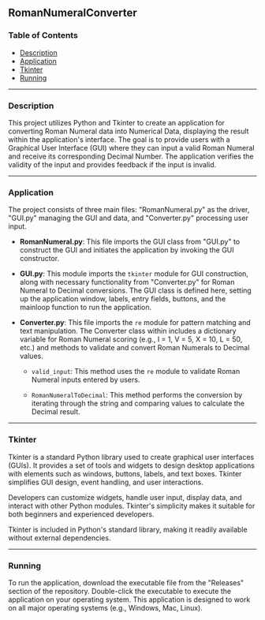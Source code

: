 ## RomanNumeralConverter

### Table of Contents
- [Description](#Description)
- [Application](#Application)
- [Tkinter](#Tkinter)
- [Running](#Running)

---

### Description

This project utilizes Python and Tkinter to create an application for converting Roman Numeral data into Numerical Data, displaying the result within the application's interface. The goal is to provide users with a Graphical User Interface (GUI) where they can input a valid Roman Numeral and receive its corresponding Decimal Number. The application verifies the validity of the input and provides feedback if the input is invalid.

---

### Application

The project consists of three main files: "RomanNumeral.py" as the driver, "GUI.py" managing the GUI and data, and "Converter.py" processing user input.

- **RomanNumeral.py**: This file imports the GUI class from "GUI.py" to construct the GUI and initiates the application by invoking the GUI constructor.

- **GUI.py**: This module imports the `tkinter` module for GUI construction, along with necessary functionality from "Converter.py" for Roman Numeral to Decimal conversions. The GUI class is defined here, setting up the application window, labels, entry fields, buttons, and the mainloop function to run the application.

- **Converter.py**: This file imports the `re` module for pattern matching and text manipulation. The Converter class within includes a dictionary variable for Roman Numeral scoring (e.g., I = 1, V = 5, X = 10, L = 50, etc.) and methods to validate and convert Roman Numerals to Decimal values.

  - `valid_input`: This method uses the `re` module to validate Roman Numeral inputs entered by users.
  
  - `RomanNumeralToDecimal`: This method performs the conversion by iterating through the string and comparing values to calculate the Decimal result.

---

### Tkinter

Tkinter is a standard Python library used to create graphical user interfaces (GUIs). It provides a set of tools and widgets to design desktop applications with elements such as windows, buttons, labels, and text boxes. Tkinter simplifies GUI design, event handling, and user interactions.

Developers can customize widgets, handle user input, display data, and interact with other Python modules. Tkinter's simplicity makes it suitable for both beginners and experienced developers.

Tkinter is included in Python's standard library, making it readily available without external dependencies.

---

### Running

To run the application, download the executable file from the "Releases" section of the repository. Double-click the executable to execute the application on your operating system. This application is designed to work on all major operating systems (e.g., Windows, Mac, Linux).

